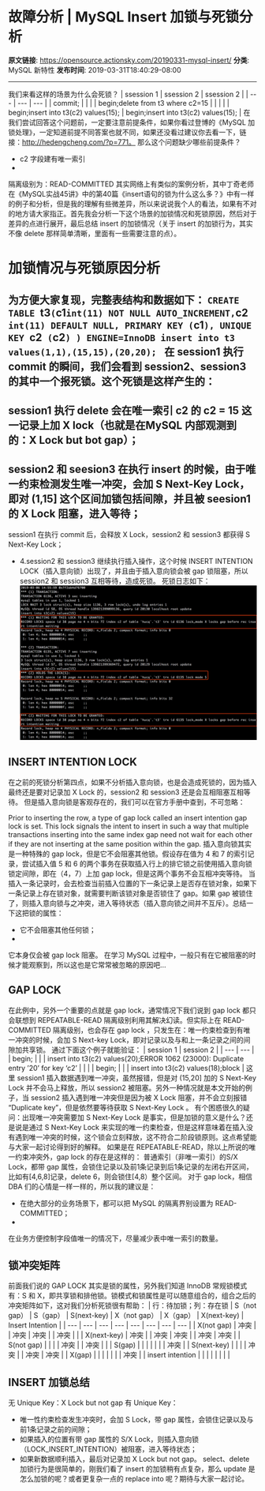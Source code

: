 # 故障分析 | MySQL Insert 加锁与死锁分析

**原文链接**: https://opensource.actionsky.com/20190331-mysql-insert/
**分类**: MySQL 新特性
**发布时间**: 2019-03-31T18:40:29-08:00

---

我们来看这样的场景为什么会死锁？
| ssession 1 | ssession 2 | ssession 2 |
| --- | --- | --- |
| commit; |  |  |
| begin;delete from t3 where c2=15 |  |  |
|  | begin;insert into t3(c2) values(15); | begin;insert into t3(c2) values(15); |
在我们尝试回答这个问题前，一定要注意前提条件，如果你看过登博的《MySQL 加锁处理》，一定知道前提不同答案也就不同，如果还没看过建议你去看一下，链接：http://hedengcheng.com/?p=771。
那么这个问题缺少哪些前提条件？
- c2 字段建有唯一索引
- 
隔离级别为：READ-COMMITTED
其实网络上有类似的案例分析，其中丁奇老师在《MySQL实战45讲》中的第40篇《insert语句的锁为什么这么多？》中有一样的例子和分析，但是我的理解有些微差异，所以来说说我个人的看法，如果有不对的地方请大家指正。首先我会分析一下这个场景的加锁情况和死锁原因，然后对于差异的点进行展开，最后总结 insert 的加锁情况（关于 insert 的加锁行为，其实不像 delete 那样简单清晰，里面有一些需要注意的点）。
# 加锁情况与死锁原因分析
为方便大家复现，完整表结构和数据如下：
`CREATE TABLE `t3` (
`c1` int(11) NOT NULL AUTO_INCREMENT,
`c2` int(11) DEFAULT NULL,
PRIMARY KEY (`c1`),
UNIQUE KEY `c2` (`c2`)
) ENGINE=InnoDB
insert into t3 values(1,1),(15,15),(20,20);
`
在 session1 执行 commit 的瞬间，我们会看到 session2、session3 的其中一个报死锁。这个死锁是这样产生的：
- 
session1 执行 delete  会在唯一索引 c2 的 c2 = 15 这一记录上加 X lock（也就是在MySQL 内部观测到的：X Lock but bot gap）；
- 
session2 和 seesion3 在执行 insert 的时候，由于唯一约束检测发生唯一冲突，会加 S Next-Key Lock，即对 (1,15] 这个区间加锁包括间隙，并且被 seesion1 的 X Lock 阻塞，进入等待；
- 
session1 在执行 commit 后，会释放 X Lock，session2 和 session3 都获得 S Next-Key Lock；
- 4.session2 和 session3 继续执行插入操作，这个时候 INSERT INTENTION LOCK（插入意向锁）出现了，并且由于插入意向锁会被 gap 锁阻塞，所以 session2 和 session3 互相等待，造成死锁。
死锁日志如下：
[![](.img/0380303c.png)](https://i.loli.net/2019/03/29/5c9de4a7cc7d5.png)
## INSERT INTENTION LOCK
在之前的死锁分析第四点，如果不分析插入意向锁，也是会造成死锁的，因为插入最终还是要对记录加 X Lock 的，session2 和 session3 还是会互相阻塞互相等待。
但是插入意向锁是客观存在的，我们可以在官方手册中查到，不可忽略：
> 
Prior to inserting the row, a type of gap lock called an insert intention gap lock is set. This lock signals the intent to insert in such a way that multiple transactions inserting into the same index gap need not wait for each other if they are not inserting at the same position within the gap.
插入意向锁其实是一种特殊的 gap lock，但是它不会阻塞其他锁。假设存在值为 4 和 7 的索引记录，尝试插入值 5 和 6 的两个事务在获取插入行上的排它锁之前使用插入意向锁锁定间隙，即在（4，7）上加 gap lock，但是这两个事务不会互相冲突等待。
当插入一条记录时，会去检查当前插入位置的下一条记录上是否存在锁对象，如果下一条记录上存在锁对象，就需要判断该锁对象是否锁住了 gap。如果 gap 被锁住了，则插入意向锁与之冲突，进入等待状态（插入意向锁之间并不互斥）。总结一下这把锁的属性：
- 它不会阻塞其他任何锁；
- 
它本身仅会被 gap lock 阻塞。
在学习 MySQL 过程中，一般只有在它被阻塞的时候才能观察到，所以这也是它常常被忽略的原因吧&#8230;
## GAP LOCK
在此例中，另外一个重要的点就是 gap lock，通常情况下我们说到 gap lock 都只会联想到 REPEATABLE-READ 隔离级别利用其解决幻读。但实际上在 READ-COMMITTED 隔离级别，也会存在 gap lock ，只发生在：唯一约束检查到有唯一冲突的时候，会加 S Next-key Lock，即对记录以及与和上一条记录之间的间隙加共享锁。
通过下面这个例子就能验证：
| session 1 | session 2 |
| --- | --- |
| begin; |  |
| insert into t3(c2) values(20);ERROR 1062 (23000): Duplicate entry &#8217;20&#8217; for key &#8216;c2&#8217; |  |
|  | begin; |
|  | insert into t3(c2) values(18);block |
这里 session1 插入数据遇到唯一冲突，虽然报错，但是对 (15,20] 加的 S Next-Key Lock 并不会马上释放，所以 session2 被阻塞。另外一种情况就是本文开始的例子，当 session2 插入遇到唯一冲突但是因为被 X Lock 阻塞，并不会立刻报错 “Duplicate key”，但是依然要等待获取 S Next-Key Lock 。
有个困惑很久的疑问：出现唯一冲突需要加 S Next-Key Lock 是事实，但是加锁的意义是什么？还是说是通过 S Next-Key Lock 来实现的唯一约束检查，但是这样意味着在插入没有遇到唯一冲突的时候，这个锁会立刻释放，这不符合二阶段锁原则。这点希望能与大家一起讨论得到好的解释。
如果是在 REPEATABLE-READ，除以上所说的唯一约束冲突外，gap lock 的存在是这样的：
普通索引（非唯一索引）的S/X Lock，都带 gap 属性，会锁住记录以及前1条记录到后1条记录的左闭右开区间，比如有[4,6,8]记录，delete 6，则会锁住[4,8）整个区间。
对于 gap lock，相信 DBA 们的心情是一样一样的，所以我的建议是：
- 在绝大部分的业务场景下，都可以把 MySQL 的隔离界别设置为 READ-COMMITTED；
- 
在业务方便控制字段值唯一的情况下，尽量减少表中唯一索引的数量。
## 锁冲突矩阵
前面我们说的 GAP LOCK 其实是锁的属性，另外我们知道 InnoDB 常规锁模式有：S 和 X，即共享锁和排他锁。锁模式和锁属性是可以随意组合的，组合之后的冲突矩阵如下，这对我们分析死锁很有帮助：
| 行：待加锁；列：存在锁 | S（not gap） | S（gap） | S(next-key) | X（not gap） | X（gap） | X(next-key) | Insert Intention |
| --- | --- | --- | --- | --- | --- | --- | --- |
| X(not gap) | 冲突 |  | 冲突 | 冲突 |  | 冲突 |  |
| X(next-key) | 冲突 |  | 冲突 | 冲突 |  | 冲突 | 冲突 |
| S(not gap) |  |  |  | 冲突 |  | 冲突 |  |
| S(gap) |  |  |  |  |  |  | 冲突 |
| S(next-key) |  |  |  | 冲突 |  | 冲突 | 冲突 |
| X(gap) |  |  |  |  |  |  | 冲突 |
| insert intention |  |  |  |  |  |  |  |
## INSERT 加锁总结
无 Unique Key：X Lock but not gap
有 Unique Key：
- 唯一性约束检查发生冲突时，会加 S Lock，带 gap 属性，会锁住记录以及与前1条记录之前的间隙；
- 如果插入的位置有带 gap 属性的 S/X Lock，则插入意向锁（LOCK_INSERT_INTENTION）被阻塞，进入等待状态；
- 如果新数据顺利插入，最后对记录加 X Lock but not gap。
select、delete 加锁行为是很简单的，刚我们看了 insert 的加锁稍有点复杂，那么 update 是怎么加锁的呢？或者更复杂一点的 replace into 呢？期待与大家一起讨论。